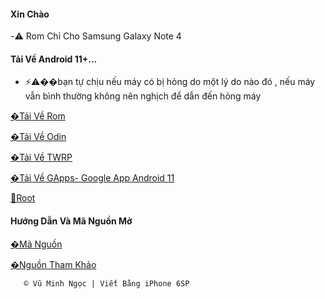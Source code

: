 #### Xin Chào 

 -⚠️ Rom Chỉ Cho Samsung Galaxy Note 4

####    Tải Về Android 11+...

  - ⚡⚠��bạn tự chịu nếu máy có bị hỏng do một lý do nào đó , nếu máy vẫn bình thường không nên nghịch để dẫn đến hỏng máy 
    
    
[�Tải Về Rom](https://sourceforge.net/projects/galaxy-note-4-exynos/files/LineageOS-18.1/)

[�Tải Về Odin](https://odindownloader.com/download/odin3-v3-13-3)

[�Tải Về TWRP](https://sourceforge.net/p/galaxy-note-4-exynos/wiki/TWRP%20Custom%20Recovery%20Guide/)

[�Tải Về GApps- Google App Android 11](https://sourceforge.net/projects/opengapps/files/arm/)

[💽Root ](https://github.com/topjohnwu/Magisk/releases)

####     Hướng Dẫn Và Mã Nguồn Mở

[�Mã Nguồn](https://github.com/corsicanu/hKtweaks/releases/tag/v2.2.2)


[ �Nguồn Tham Khảo ](https://xdaforums.com/t/exynos-galaxynote4-n910c-u-h-s-l-k-unofficial-lineageos-18-1-6-30-2023.3937956/)


       © Vũ Minh Ngọc | Viết Bằng iPhone 6SP
